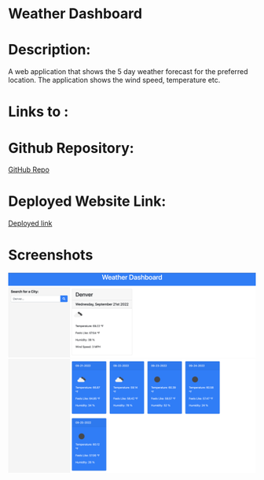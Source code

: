 # Weather Dashboard

# Description:

A web application that shows the 5 day weather forecast for the preferred location. The application shows the wind speed, temperature etc.

# Links to :
# Github Repository:
<a href="https://github.com/vinitapp/WeatherDashboard.git">GitHub Repo</a>

# Deployed Website Link:
<a href="https://vinitapp.github.io/WeatherDashboard/">Deployed link</a>

# Screenshots
<img src="./assets/images/Screen1.png" alt="Weather Dashboard">
<img src="./assets/images/Screen2.png" alt="5 day weather forecast">




